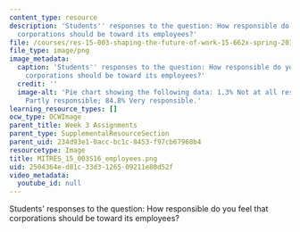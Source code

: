 ```yaml
---
content_type: resource
description: 'Students'' responses to the question: How responsible do you feel that
  corporations should be toward its employees?'
file: /courses/res-15-003-shaping-the-future-of-work-15-662x-spring-2016/2504364ed81c33d3126509211e80d52f_MITRES_15_003S16_employees.png
file_type: image/png
image_metadata:
  caption: 'Students'' responses to the question: How responsible do you feel that
    corporations should be toward its employees?'
  credit: ''
  image-alt: 'Pie chart showing the following data: 1.3% Not at all responsible; 13.9%
    Partly responsible; 84.8% Very responsible.'
learning_resource_types: []
ocw_type: OCWImage
parent_title: Week 3 Assignments
parent_type: SupplementalResourceSection
parent_uid: 234d93e1-0acc-bc1c-8453-f97cb67960b4
resourcetype: Image
title: MITRES_15_003S16_employees.png
uid: 2504364e-d81c-33d3-1265-09211e80d52f
video_metadata:
  youtube_id: null
---
```

Students' responses to the question: How responsible do you feel that corporations should be toward its employees?

